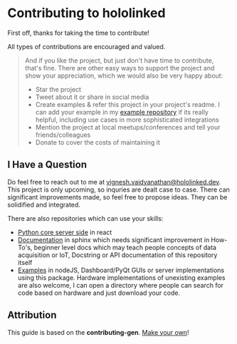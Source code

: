 # Contributing to hololinked

First off, thanks for taking the time to contribute!

All types of contributions are encouraged and valued.  

> And if you like the project, but just don't have time to contribute, that's fine. There are other easy ways to support the project and show your appreciation, which we would also be very happy about:
> - Star the project
> - Tweet about it or share in social media
> - Create examples & refer this project in your project's readme. I can add your example in my [example repository](https://github.com/VigneshVSV/hololinked-examples) if its really helpful, including use cases in more sophisticated integrations
> - Mention the project at local meetups/conferences and tell your friends/colleagues
> - Donate to cover the costs of maintaining it


## I Have a Question

Do feel free to reach out to me at vignesh.vaidyanathan@hololinked.dev. This project is only upcoming, so inquries are dealt case to case. 
There can significant improvements made, so feel free to propose ideas. They can be solidified and integrated.

There are also repositories which can use your skills:
- [Python core server side](https://github.com/VigneshVSV/hololinked) in react
- [Documentation](https://github.com/VigneshVSV/hololinked-docs) in sphinx which needs significant improvement in How-To's, beginner level docs which may teach people concepts of data acquisition or IoT, Docstring or API documentation of this repository itself 
- [Examples](https://github.com/VigneshVSV/hololinked-examples) in nodeJS, Dashboard/PyQt GUIs or server implementations using this package. Hardware implementations of unexisting examples are also welcome, I can open a directory where people can search for code based on hardware and just download your code. 


## Attribution
This guide is based on the **contributing-gen**. [Make your own](https://github.com/bttger/contributing-gen)!
